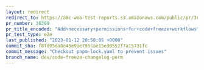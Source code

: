 ```yaml
---
layout: redirect
redirect_to: https://a8c-woo-test-reports.s3.amazonaws.com/public/pr/36399/e2e/index.html
pr_number: 36399
pr_title_encoded: "Add+necessary+permissions+for+code+freeze+workflows"
pr_test_type: e2e
last_published: "2023-01-12 20:58:05 +0000"
commit_sha: f8fd95da8e45e9ae795cae15e30552f7a15731fc
commit_message: "Checkout pnpm-lock.yaml to prevent issues"
branch_name: dev/code-freeze-changelog-perm
---
```

